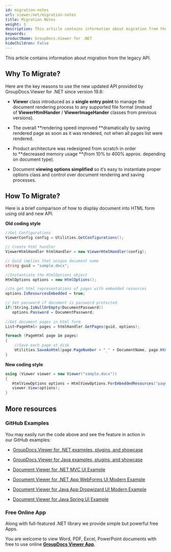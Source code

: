 ```yaml
---
id: migration-notes
url: viewer/net/migration-notes
title: Migration Notes
weight: 3
description: This article contains information about migration from the legacy API.
keywords: 
productName: GroupDocs.Viewer for .NET
hideChildren: False
---
```

This article contains information about migration from the legacy API.

## Why To Migrate?

  
Here are the key reasons to use the new updated API provided by GroupDocs.Viewer for .NET since version 19.8:

*   **Viewer** class introduced as a **single entry point** to manage the document rendering process to any supported file format (instead of **ViewerHtmlHander** / **ViewerImageHander** classes from previous versions). 
    
*   The overall **rendering speed improved **dramatically by saving rendered page as soon as it was rendered, not when all pages list were rendered. 
    
*   Product architecture was redesigned from scratch in order to **decreased memory usage **(from 10% to 400% approx. depending on document type).
    
*   Document **viewing options simplified** so it’s easy to instantiate proper options class and control over document rendering and saving processes.  
      
    

## How To Migrate?

Here is a brief comparison of how to display document into HTML form using old and new API.  

**Old coding style**

```csharp
//Get Configurations
ViewerConfig config = Utilities.GetConfigurations();

// Create html handler
ViewerHtmlHandler htmlHandler = new ViewerHtmlHandler(config);

// Guid implies that unique document name 
string guid = "sample.docx";

//Instantiate the HtmlOptions object
HtmlOptions options = new HtmlOptions();

//to get html representations of pages with embedded resources
options.IsResourcesEmbedded = true;

// Set password if document is password protected. 
if(!String.IsNullOrEmpty(DocumentPassword))
   options.Password = DocumentPassword;
            
//Get document pages in html form
List<PageHtml> pages = htmlHandler.GetPages(guid, options);

foreach (PageHtml page in pages)
{
    //Save each page at disk
    Utilities.SaveAsHtml(page.PageNumber + "_" + DocumentName, page.HtmlContent);
}
```

**New coding style**

```csharp
using (Viewer viewer = new Viewer("sample.docx"))
{
   HtmlViewOptions options = HtmlViewOptions.ForEmbeddedResources("page-{0}.html");
   viewer.View(options);
}
```

## More resources

### GitHub Examples

You may easily run the code above and see the feature in action in our GitHub examples:

*   [GroupDocs.Viewer for .NET examples, plugins, and showcase](https://github.com/groupdocs-viewer/GroupDocs.Viewer-for-.NET)
    
*   [GroupDocs.Viewer for Java examples, plugins, and showcase](https://github.com/groupdocs-viewer/GroupDocs.Viewer-for-Java)
    
*   [Document Viewer for .NET MVC UI Example](https://github.com/groupdocs-viewer/GroupDocs.Viewer-for-.NET-MVC) 
    
*   [Document Viewer for .NET App WebForms UI Modern Example](https://github.com/groupdocs-viewer/GroupDocs.Viewer-for-.NET-WebForms)
    
*   [Document Viewer for Java App Dropwizard UI Modern Example](https://github.com/groupdocs-viewer/GroupDocs.Viewer-for-Java-Dropwizard)
    
*   [Document Viewer for Java Spring UI Example](https://github.com/groupdocs-viewer/GroupDocs.Viewer-for-Java-Spring)
    

### Free Online App

Along with full-featured .NET library we provide simple but powerful free Apps.

You are welcome to view Word, PDF, Excel, PowerPoint documents with free to use online **[GroupDocs Viewer App](https://products.groupdocs.app/viewer)**.
